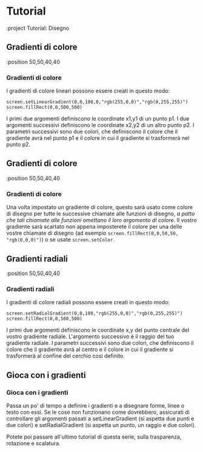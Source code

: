 <!-- 1. Forme (Rect, Round, RoundRect) -->
<!-- 2. Colori -->
<!-- 3. Linee, Poligoni -->
<!-- 4. Testo -->
<!-- 5. Sprite e mappe -->
<!-- 6. Gradienti -->
<!-- 7. Rotazione, scalatura, trasparenza -->


# Tutorial

:project Tutorial: Disegno

## Gradienti di colore

:position 50,50,40,40

### Gradienti di colore

I gradienti di colore lineari possono essere creati in questo modo:

```
screen.setLinearGradient(0,0,100,0,"rgb(255,0,0)","rgb(0,255,255)")
screen.fillRect(0,0,500,500)
```

I primi due argomenti definiscono le coordinate x1,y1 di un punto p1. I due argomenti successivi definiscono le coordinate x2,y2
di un altro punto p2. I parametri successivi sono due colori, che definiscono il colore che il gradiente avrà nel punto p1 e il 
colore in cui il gradiente si trasformerà nel punto p2.

## Gradienti di colore

:position 50,50,40,40

### Gradienti di colore

Una volta impostato un gradiente di colore, questo sarà usato come colore di disegno per tutte le successive chiamate alle funzioni di disegno,
*a patto che tali chiamate alle funzioni omettano il loro argomento di colore*. 
Il vostro gradiente sarà scartato non appena imposterete il colore per una delle vostre chiamate di disegno
(ad esempio ```screen.fillRect(0,0,50,50, "rgb(0,0,0)")```) o se usate ```screen.setColor```.

## Gradienti radiali

:position 50,50,40,40

### Gradienti radiali

I gradienti di colore radiali possono essere creati in questo modo:

```
screen.setRadialGradient(0,0,100,"rgb(255,0,0)","rgb(0,255,255)")
screen.fillRect(0,0,500,500)
```

I primi due argomenti definiscono le coordinate x,y del punto centrale del vostro gradiente radiale. L'argomento successivo è il raggio del tuo gradiente radiale.
I parametri successivi sono due colori, che definiscono il colore che il gradiente avrà al centro e il 
colore in cui il gradiente si trasformerà al confine del cerchio così definito.

## Gioca con i gradienti

### Gioca con i gradienti

Passa un po' di tempo a definire i gradienti e a disegnare forme, linee o testo con essi. Se le cose non funzionano come dovrebbero, assicurati
di controllare gli argomenti passati a setLinearGradient (si aspetta due punti e due colori) e setRadialGradient (si aspetta un punto, un raggio e due colori).

Potete poi passare all'ultimo tutorial di questa serie, sulla trasparenza, rotazione e scalatura.

